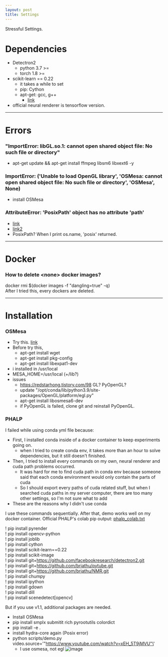 ```yaml
---
layout: post
title: Settings
---
```


Stressful Settings.


# Dependencies
- Detectron2
  - python 3.7 >=
  - torch 1.8 >=
- scikit-learn == 0.22
  - it takes a while to set
  - pip: Cython
  - apt-get: gcc, g++
    - [link](https://woowaa.net/entry/gcc-%EC%84%A4%EC%B9%98%ED%95%98%EA%B8%B0)
- official neural renderer is tensorflow version.

---

# Errors
### "ImportError: libGL.so.1: cannot open shared object file: No such file or directory"
  - apt-get update && apt-get install ffmpeg libsm6 libxext6  -y

### ImportError: ('Unable to load OpenGL library', 'OSMesa: cannot open shared object file: No such file or directory', 'OSMesa', None)
- install OSMesa

### AttributeError: 'PosixPath' object has no attribute 'path'
- [link](https://stackoverflow.com/questions/59693174/attributeerror-posixpath-object-has-no-attribute-path)
- [link2](https://ryanking13.github.io/2018/05/22/pathlib.html)
- PosixPath? When I print os.name, 'posix' returned.


---

# Docker

### How to delete \<none\> docker images?
docker rmi $(docker images -f "dangling=true" -q)   
After I tried this, every <none> dockers are deleted.


---

# Installation
  
### OSMesa
- Try this. [link](https://pyrender.readthedocs.io/en/latest/install/index.html#installmesa)
- Before try this,
  - apt-get install wget
  - apt-get install pkg-config
  - apt-get install libexpat1-dev
- i installed in /usr/local
- MESA_HOME=/usr/local (+/lib?)
- issues
  - https://redstarhong.tistory.com/98 GL? PyOpenGL?
  - update "/opt/conda/lib/python3.9/site-packages/OpenGL/platform/egl.py"
  - apt-get install libosmesa6-dev
  - if PyOpenGL is failed, clone git and reinstall PyOpenGL.
  
### PHALP  
I failed while using conda yml file because:
- First, I installed conda inside of a docker container to keep experiments going on.
  - when I tried to create conda env, it takes more than an hour to solve dependencies, but it still doesn't finished.
- Then, I tried to install every commands on my own, neural renderer and cuda path problems occurred.
  - It was hard for me to find cuda path in conda env because someone said that each conda environment would only contain the parts of cuda
  - So I should export every paths of cuda related stuff, but when I searched cuda paths in my server computer, there are too many other settings, so I'm not sure what to add
- These are the reasons why I didn't use conda

I use these commands sequentially. After that, demo works well on my docker container.
Official PHALP's colab pip output: [phalp_colab.txt](https://github.com/sghong977/sghong977.github.io/files/11175914/phalp_colab.txt)  
  
! pip install pyrender  
! pip install opencv-python  
! pip install joblib  
! pip install cython  
! pip install scikit-learn==0.22  
! pip install scikit-image  
! pip install git+https://github.com/facebookresearch/detectron2.git  
! pip install git+https://github.com/brjathu/pytube.git  
! pip install git+https://github.com/brjathu/NMR.git  
! pip install chumpy  
! pip install ipython  
! pip install gdown  
! pip install dill  
! pip install scenedetect[opencv]  
  
But if you use v1.1, additional packages are needed.
- Install OSMesa
- pip install smplx submitit rich pyrootutils colordict
- pip install -e .
- install hydra-core again (Posix error)
- python scripts/demo.py video.source=\'"https://www.youtube.com/watch?v=xEH_5T9jMVU"\'
  - I use osmesa, not egl
![image](https://user-images.githubusercontent.com/46152199/230560634-e9edb760-e566-4d5c-88c1-ea38c4cf3855.png)
